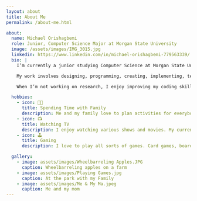 ```yaml
---
layout: about
title: About Me
permalink: /about-me.html

about:
  name: Michael Orishagbemi
  role: Junior, Computer Science Major at Morgan State University
  image: /assets/images/IMG_3015.jpg
  linkedin: https://www.linkedin.com/in/michael-orishagbemi-779563339/
  bio: |
    I’m currently a junior studying Computer Science at Morgan State University in Baltimore, Maryland. I expect to graduate in 2026.

    My work involves designing, programming, creating, implementing, testing, deploying, and maintaining software. In SAIRI I'm apart of the Developing Cutting-Edge Algorithmic Approaches to Refine Machine Learning Systems for Complex Nonlinear Optimization in Biomedical Research team.

    When I’m not working on research, I enjoy improving my coding skill, reading books, and watching various television shows.

  hobbies:
    - icon: 👪🏿
      title: Spending Time with Family
      description: Me and my family love to plan activities for everybody to have fun and catch with each other.
    - icon: 📺
      title: Watching TV
      description: I enjoy watching various shows and movies. My current favorites are Breaking Bad and Invincible.
    - icon: 🕹️
      title: Gaming
      description: I love to play all sorts of games. Card games, board games, or video games on my console or emulated. 

  gallery:
    - image: assets/images/Wheelbarreling Apples.JPG
      caption: Wheelbarreling apples on a farm 
    - image: assets/images/Playing Games.jpg
      caption: At the park with my Family
    - image: assets/images/Me & My Ma.jpeg
      caption: Me and my mom
---
```


